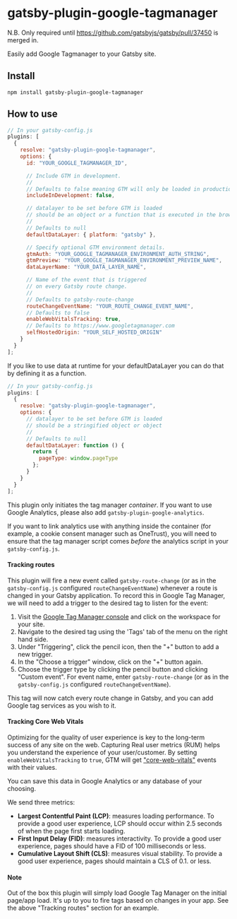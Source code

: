 # gatsby-plugin-google-tagmanager

N.B. Only required until https://github.com/gatsbyjs/gatsby/pull/37450 is merged in.

Easily add Google Tagmanager to your Gatsby site.

## Install

`npm install gatsby-plugin-google-tagmanager`

## How to use

```javascript
// In your gatsby-config.js
plugins: [
  {
    resolve: "gatsby-plugin-google-tagmanager",
    options: {
      id: "YOUR_GOOGLE_TAGMANAGER_ID",

      // Include GTM in development.
      //
      // Defaults to false meaning GTM will only be loaded in production.
      includeInDevelopment: false,

      // datalayer to be set before GTM is loaded
      // should be an object or a function that is executed in the browser
      //
      // Defaults to null
      defaultDataLayer: { platform: "gatsby" },

      // Specify optional GTM environment details.
      gtmAuth: "YOUR_GOOGLE_TAGMANAGER_ENVIRONMENT_AUTH_STRING",
      gtmPreview: "YOUR_GOOGLE_TAGMANAGER_ENVIRONMENT_PREVIEW_NAME",
      dataLayerName: "YOUR_DATA_LAYER_NAME",

      // Name of the event that is triggered
      // on every Gatsby route change.
      //
      // Defaults to gatsby-route-change
      routeChangeEventName: "YOUR_ROUTE_CHANGE_EVENT_NAME",
      // Defaults to false
      enableWebVitalsTracking: true,
      // Defaults to https://www.googletagmanager.com
      selfHostedOrigin: "YOUR_SELF_HOSTED_ORIGIN"
    }
  }
];
```

If you like to use data at runtime for your defaultDataLayer you can do that by defining it as a function.

```javascript
// In your gatsby-config.js
plugins: [
  {
    resolve: "gatsby-plugin-google-tagmanager",
    options: {
      // datalayer to be set before GTM is loaded
      // should be a stringified object or object
      //
      // Defaults to null
      defaultDataLayer: function () {
        return {
          pageType: window.pageType
        };
      }
    }
  }
];
```

This plugin only initiates the tag manager _container_. If you want to use Google Analytics, please also add `gatsby-plugin-google-analytics`.

If you want to link analytics use with anything inside the container (for example, a cookie consent manager such as OneTrust), you will need to ensure that the tag manager script comes _before_ the analytics script in your `gatsby-config.js`.

#### Tracking routes

This plugin will fire a new event called `gatsby-route-change` (or as in the `gatsby-config.js` configured `routeChangeEventName`) whenever a route is changed in your Gatsby application. To record this in Google Tag Manager, we will need to add a trigger to the desired tag to listen for the event:

1. Visit the [Google Tag Manager console](https://tagmanager.google.com/) and click on the workspace for your site.
2. Navigate to the desired tag using the 'Tags' tab of the menu on the right hand side.
3. Under "Triggering", click the pencil icon, then the "+" button to add a new trigger.
4. In the "Choose a trigger" window, click on the "+" button again.
5. Choose the trigger type by clicking the pencil button and clicking "Custom event". For event name, enter `gatsby-route-change` (or as in the `gatsby-config.js` configured `routeChangeEventName`).

This tag will now catch every route change in Gatsby, and you can add Google tag services as you wish to it.

#### Tracking Core Web Vitals

Optimizing for the quality of user experience is key to the long-term success of any site on the web. Capturing Real user metrics (RUM) helps you understand the experience of your user/customer. By setting `enableWebVitalsTracking` to `true`, GTM will get ["core-web-vitals"](https://web.dev/vitals/) events with their values.

You can save this data in Google Analytics or any database of your choosing.

We send three metrics:

- **Largest Contentful Paint (LCP)**: measures loading performance. To provide a good user experience, LCP should occur within 2.5 seconds of when the page first starts loading.
- **First Input Delay (FID)**: measures interactivity. To provide a good user experience, pages should have a FID of 100 milliseconds or less.
- **Cumulative Layout Shift (CLS)**: measures visual stability. To provide a good user experience, pages should maintain a CLS of 0.1. or less.

#### Note

Out of the box this plugin will simply load Google Tag Manager on the initial page/app load. It's up to you to fire tags based on changes in your app. See the above "Tracking routes" section for an example.
